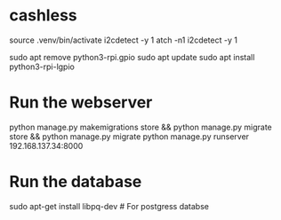 # cashless

source .venv/bin/activate
i2cdetect -y 1
atch -n1 i2cdetect -y 1



sudo apt remove python3-rpi.gpio
sudo apt update
sudo apt install python3-rpi-lgpio


# Run the webserver
python manage.py makemigrations store &&  python manage.py migrate store &&  python manage.py migrate
python manage.py runserver 192.168.137.34:8000 

# Run the database

sudo apt-get install libpq-dev # For postgress databse